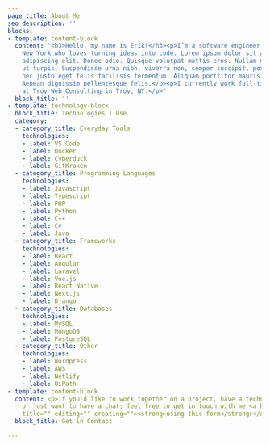 ```yaml
---
page_title: About Me
seo_description: ''
blocks:
- template: content-block
  content: "<h3>Hello, my name is Erik!</h3><p>I’m a software engineer based in upstate
    New York who loves turning ideas into code. Lorem ipsum dolor sit amet, consectetuer
    adipiscing elit. Donec odio. Quisque volutpat mattis eros. Nullam malesuada erat
    ut turpis. Suspendisse urna nibh, viverra non, semper suscipit, posuere a, pede.</p><p>Donec
    nec justo eget felis facilisis fermentum. Aliquam porttitor mauris sit amet orci.
    Aenean dignissim pellentesque felis.</p><p>I currently work full-time as a developer
    at Troy Web Consulting in Troy, NY.</p>"
  block_title: ''
- template: technology-block
  block_title: Technologies I Use
  category:
  - category_title: Everyday Tools
    technologies:
    - label: VS Code
    - label: Docker
    - label: Cyberduck
    - label: GitKraken
  - category_title: Programming Languages
    technologies:
    - label: Javascript
    - label: Typescript
    - label: PHP
    - label: Python
    - label: C++
    - label: C#
    - label: Java
  - category_title: Frameworks
    technologies:
    - label: React
    - label: Angular
    - label: Laravel
    - label: Vue.js
    - label: React Native
    - label: Next.js
    - label: Django
  - category_title: Databases
    technologies:
    - label: MySQL
    - label: MongoDB
    - label: PostgreSQL
  - category_title: Other
    technologies:
    - label: Wordpress
    - label: AWS
    - label: Netlify
    - label: UiPath
- template: content-block
  content: <p>If you'd like to work together on a project, have a technical question,
    or just want to have a chat; feel free to get in touch with me <a href="/contact"
    title="" editing="" creating=""><strong>using this form</strong></a>.</p>
  block_title: Get in Contact

---
```

